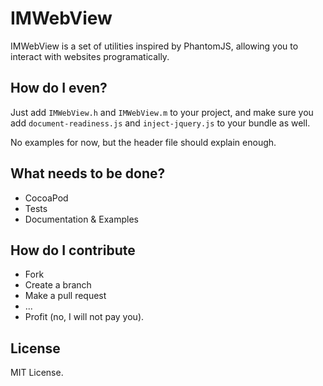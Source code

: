 # IMWebView

IMWebView is a set of utilities inspired by PhantomJS, allowing you to interact with websites programatically.

## How do I even?

Just add `IMWebView.h` and `IMWebView.m` to your project, and make sure you add `document-readiness.js` and `inject-jquery.js` to your bundle as well.

No examples for now, but the header file should explain enough.

## What needs to be done?

  - CocoaPod
  - Tests
  - Documentation & Examples

## How do I contribute

  - Fork
  - Create a branch
  - Make a pull request
  - ...
  - Profit (no, I will not pay you).

## License

MIT License.